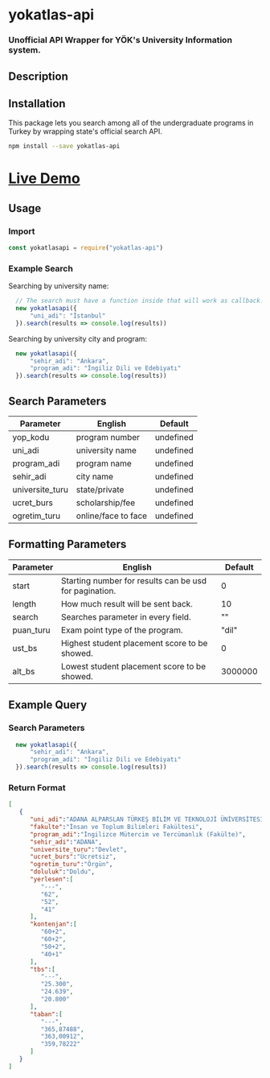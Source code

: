 # yokatlas-api
### Unofficial API Wrapper for YÖK's University Information system.
## Description
## Installation
This package lets you search among all of the undergraduate programs in Turkey by wrapping state's official search API.
```sh
npm install --save yokatlas-api
```
# [Live Demo](https://breakdance.github.io/breakdance/)
## Usage

### Import
```js
const yokatlasapi = require("yokatlas-api")
```

### Example Search 
Searching by university name:
```js
  // The search must have a function inside that will work as callback.
  new yokatlasapi({
      "uni_adi": "İstanbul"
  }).search(results => console.log(results)) 
```

Searching by university city and program: 
```js
  new yokatlasapi({
      "sehir_adi": "Ankara",
      "program_adi": "İngiliz Dili ve Edebiyatı"
  }).search(results => console.log(results)) 
```
## Search Parameters

| Parameter | English | Default |
| ------ | ------ | ------ |
| yop_kodu | program number | undefined |
| uni_adi | university name | undefined |
| program_adi | program name | undefined |
| sehir_adi | city name | undefined |
| universite_turu | state/private | undefined |
| ucret_burs | scholarship/fee | undefined |
| ogretim_turu | online/face to face| undefined |

## Formatting Parameters 

| Parameter | English | Default |
| ------ | ------ | ------ |
| start | Starting number for results can be usd for pagination. | 0 |
| length | How much result will be sent back. | 10 |
| search | Searches parameter in every field. | "" |
| puan_turu | Exam point type of the program. | "dil" |
| ust_bs | Highest student placement score to be showed. | 0 |
| alt_bs | Lowest student placement score to be showed. | 3000000 |

## Example Query

### Search Parameters
```js
  new yokatlasapi({
      "sehir_adi": "Ankara",
      "program_adi": "İngiliz Dili ve Edebiyatı"
  }).search(results => console.log(results)) 
``` 
### Return Format
```json
[
   {
      "uni_adi":"ADANA ALPARSLAN TÜRKEŞ BİLİM VE TEKNOLOJİ ÜNİVERSİTESİ ",
      "fakulte":"İnsan ve Toplum Bilimleri Fakültesi",
      "program_adi":"İngilizce Mütercim ve Tercümanlık (Fakülte)",
      "sehir_adi":"ADANA",
      "universite_turu":"Devlet",
      "ucret_burs":"Ücretsiz",
      "ogretim_turu":"Örgün",
      "doluluk":"Doldu",
      "yerlesen":[
         "---",
         "62",
         "52",
         "41"
      ],
      "kontenjan":[
         "60+2",
         "60+2",
         "50+2",
         "40+1"
      ],
      "tbs":[
         "---",
         "25.300",
         "24.639",
         "20.800"
      ],
      "taban":[
         "---",
         "365,87488",
         "363,00912",
         "359,78222"
      ]
   }
]
```


